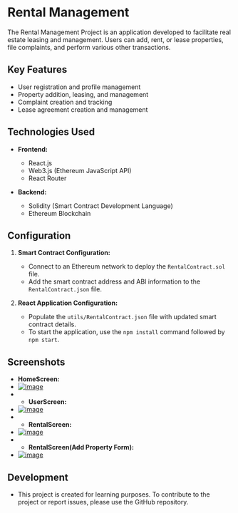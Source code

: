 # Rental Management

The Rental Management Project is an application developed to facilitate real estate leasing and management. Users can add, rent, or lease properties, file complaints, and perform various other transactions.

## Key Features

- User registration and profile management
- Property addition, leasing, and management
- Complaint creation and tracking
- Lease agreement creation and management

## Technologies Used

- **Frontend:**
  - React.js
  - Web3.js (Ethereum JavaScript API)
  - React Router

- **Backend:**
  - Solidity (Smart Contract Development Language)
  - Ethereum Blockchain

## Configuration

1. **Smart Contract Configuration:**
   - Connect to an Ethereum network to deploy the `RentalContract.sol` file.
   - Add the smart contract address and ABI information to the `RentalContract.json` file.

2. **React Application Configuration:**
   - Populate the `utils/RentalContract.json` file with updated smart contract details.
   - To start the application, use the `npm install` command followed by `npm start`.

## Screenshots
- **HomeScreen:**
- [![image](https://r.resimlink.com/jetGPf4oJxB.jpg)](https://resimlink.com/jetGPf4oJxB)
- - **UserScreen:**
- [![image](https://r.resimlink.com/ofT0ai9hvs.jpg)](https://resimlink.com/ofT0ai9hvs)
- - **RentalScreen:**
- [![image](https://r.resimlink.com/TrYdWaGLyR.jpg)](https://resimlink.com/TrYdWaGLyR)
- - **RentalScreen(Add Property Form):**
- [![image](https://r.resimlink.com/8yoBpH.jpg)](https://resimlink.com/8yoBpH)

## Development

- This project is created for learning purposes. To contribute to the project or report issues, please use the GitHub repository.

